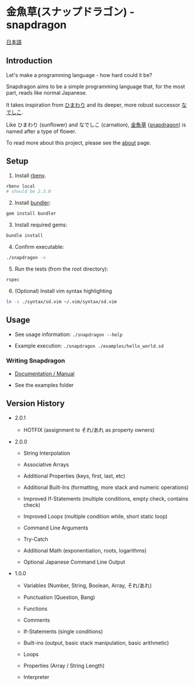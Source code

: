 # 金魚草(スナップドラゴン) - snapdragon

[日本語](./README_ja.md)

## Introduction

Let's make a programming language - how hard could it be?

Snapdragon aims to be a simple programming language that, for the most part, reads like normal Japanese.

It takes inspiration from [ひまわり](https://ja.wikipedia.org/wiki/ひまわり_%28プログラミング言語%29) and its deeper, more robust successor [なでしこ](https://ja.wikipedia.org/wiki/なでしこ_%28プログラミング言語%29).

Like ひまわり (sunflower) and なでしこ (carnation), [金魚草](https://ja.wikipedia.org/wiki/キンギョソウ) ([snapdragon](https://en.wikipedia.org/wiki/Antirrhinum)) is named after a type of flower.

To read more about this project, please see the [about](./documentation/about.md) page.

## Setup

1. Install [rbenv](https://github.com/rbenv/rbenv#installation).
```bash
rbenv local
# should be 2.3.0
```

2. Install [bundler](https://bundler.io):
```bash
gem install bundler
```

3. Install required gems:
```bash
bundle install
```

4. Confirm executable:
```bash
./snapdragon -v
```

5. Run the tests (from the root directory):
```bash
rspec
```

6. (Optional) Install vim syntax highlighting
```bash
ln -s ./syntax/sd.vim ~/.vim/syntax/sd.vim
```

## Usage

* See usage information: `./snapdragon --help`

* Example execution: `./snapdragon ./examples/hello_world.sd`

### Writing Snapdragon

* [Documentation / Manual](./documentation/manual/en.md)

* See the examples folder

## Version History

* 2.0.1

  * HOTFIX (assignment to それ/あれ as property owners)

* 2.0.0

  * String Interpolation

  * Associative Arrays

  * Additional Properties (keys, first, last, etc)

  * Additional Built-Ins (formatting, more stack and numeric operations)

  * Improved If-Statements (multiple conditions, empty check, contains check)

  * Improved Loops (multiple condition while, short static loop)

  * Command Line Arguments

  * Try-Catch

  * Additional Math (exponentiation, roots, logarithms)

  * Optional Japanese Command Line Output

* 1.0.0

  * Variables (Number, String, Boolean, Array, それ/あれ)

  * Punctuation (Question, Bang)

  * Functions

  * Comments

  * If-Statements (single conditions)

  * Built-ins (output, basic stack manipulation, basic arithmetic)

  * Loops

  * Properties (Array / String Length)

  * Interpreter
